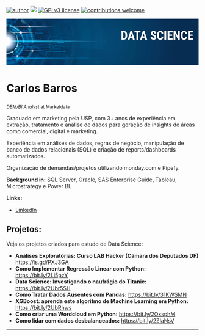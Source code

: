 [![author](https://img.shields.io/badge/author-casbjr-red)](https://www.linkedin.com/in/casbjr) [![](https://img.shields.io/badge/python-3.7+-blue.svg)](https://www.python.org/downloads/release/python-365/) [![GPLv3 license](https://img.shields.io/badge/License-GPLv3-blue.svg)](http://perso.crans.org/besson/LICENSE.html) [![contributions welcome](https://img.shields.io/badge/contributions-welcome-brightgreen.svg?style=flat)](https://github.com/casbjr/data_science/issues)

<p align="center">
  <img src="banner.png" >
</p>

# Carlos Barros
<sub>*DBM/BI Analyst* at Marketdata</sub>

Graduado em marketing pela USP, com 3+ anos de experiência em extração, tratamento e análise de dados para geração de insights de áreas como comercial, digital e marketing. 

Experiência em análises de dados, regras de negócio, manipulação de banco de dados relacionais (SQL) e criação de reports/dashboards automatizados.

Organização de demandas/projetos utilizando monday.com e Pipefy.

**Background in:** SQL Server, Oracle, SAS Enterprise Guide, Tableau, Microstrategy e Power BI.

**Links:**
* [LinkedIn](https://www.linkedin.com/in/casbjr)


## Projetos:
Veja os projetos criados para estudo de Data Science:

* **Análises Exploratórias: Curso LAB Hacker (Câmara dos Deputados DF)** https://is.gd/PXJ3GA
* **Como Implementar Regressão Linear com Python:** https://bit.ly/2Li5pzY
* **Data Science: Investigando o naufrágio do Titanic:** https://bit.ly/2Ubr5SH
* **Como Tratar Dados Ausentes com Pandas:** https://bit.ly/31KWSMN
* **XGBoost: aprenda este algoritmo de Machine Learning em Python:** https://bit.ly/2UbRhws
* **Como criar uma Wordcloud em Python:** https://bit.ly/2OxsphM
* **Como lidar com dados desbalanceados:** https://bit.ly/2ZlaNsV



---



